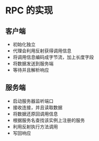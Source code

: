 # RPC 的实现

## 客户端

- 初始化独立
- 代理会利用反射获得调用信息
- 将调用信息编码成字节流，加上长度字段
- 将数据发送到服务端
- 等待并且解析响应

## 服务端

- 启动服务器监听端口
- 接收连接，并且读取数据
- 将数据还原回调用信息
- 根据服务名查找该实例上注册的服务
- 利用反射执行方法调用
- 写回响应


